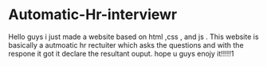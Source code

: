 # Automatic-Hr-interviewr
Hello guys i just made a website based on html ,css , and js .
This website is basically a autmoatic hr rectuiter which asks the questions and with the respone it got it declare the resultant ouput.
hope u guys enojy it!!!!!1

